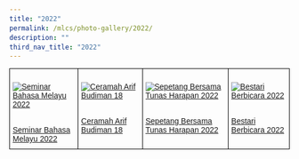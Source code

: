 ```yaml
---
title: "2022"
permalink: /mlcs/photo-gallery/2022/
description: ""
third_nav_title: "2022"
---
```

<style type="text/css">
.tg  {border-collapse:collapse;border-spacing:0;}
.tg td{border-color:black;border-style:solid;border-width:1px;font-family:Arial, sans-serif;font-size:14px;
  overflow:hidden;padding:10px 5px;word-break:normal;}
.tg th{border-color:black;border-style:solid;border-width:1px;font-family:Arial, sans-serif;font-size:14px;
  font-weight:normal;overflow:hidden;padding:10px 5px;word-break:normal;}
.tg .tg-0lax{text-align:left;vertical-align:top}
</style>
<table class="tg">
<thead>
  <tr>
    <td class="tg-0lax"><p><a href="/mlcs/photo-gallery/2022/seminar-bahasa-melayu-2022"><img src="![](/images/20220315_0196.jpeg)" alt="Seminar Bahasa Melayu 2022"></a></p><br><a href="/mlcs/photo-gallery/2022/seminar-bahasa-melayu-2022">
Seminar Bahasa Melayu 2022</a></td>
    <td class="tg-0lax"><p><a href="/mlcs/photo-gallery/2022/ceramah-arif-budiman-18"><img src="![](/images/img_5610.jpeg)" alt="Ceramah Arif Budiman 18"></a></p><br><a href="/mlcs/photo-gallery/2022/ceramah-arif-budiman-18">Ceramah Arif Budiman 18
</a></td>
    <td class="tg-0lax"><p><a href="/mlcs/photo-gallery/2022/sepetang-bersama-tunas-harapan-2022"><img src="![](/images/img_0198.jpeg)" alt="Sepetang Bersama Tunas Harapan 2022"></a></p><br><a href="/mlcs/photo-gallery/2022/sepetang-bersama-tunas-harapan-2022">Sepetang Bersama Tunas Harapan 2022</a></td>
		    <td class="tg-0lax"><p><a href="/mlcs/photo-gallery/2022/bestari-berbicara-2022"><img src="![](/images/img_5306%202.jpeg)" alt="Bestari Berbicara 2022"></a></p><br><a href="/mlcs/photo-gallery/2022/bestari-berbicara-2022">Bestari Berbicara 2022</a></td>
			</tr>
</thead>
</table>